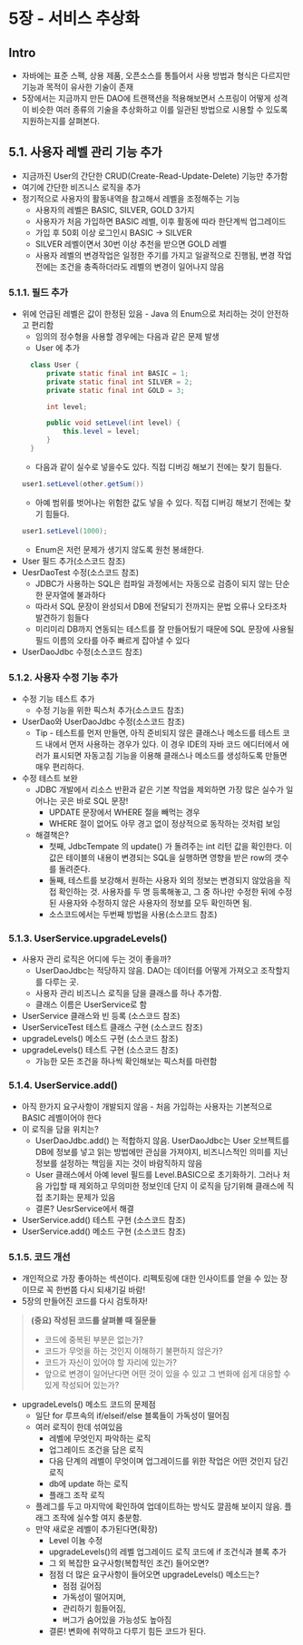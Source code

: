 # 5장 - 서비스 추상화

## Intro

* 자바에는 표준 스펙, 상용 제품, 오픈소스를 통틀어서 사용 방법과 형식은 다르지만 기능과 목적이 유사한 기술이 존재
* 5장에서는 지금까지 만든 DAO에 트랜잭션을 적용해보면서 스프링이 어떻게 성격이 비슷한 여러 종류의 기술을 추상화하고 이를 일관된 방법으로 시용할 수 있도록 지원하는지를 살펴본다.

## 5.1. 사용자 레벨 관리 기능 추가

* 지금까진 User의 간단한 CRUD(Create-Read-Update-Delete) 기능만 추가함
* 여기에 간단한 비즈니스 로직을 추가
* 정기적으로 사용자의 활동내역을 참고해서 레벨을 조정해주는 기능
  * 사용자의 레벨은 BASIC, SILVER, GOLD 3가지
  * 사용자가 처음 가입하면 BASIC 레벨, 이후 활동에 따라 한단계씩 업그레이드
  * 가입 후 50회 이상 로그인시 BASIC -> SILVER
  * SILVER 레벨이면서 30번 이상 추천을 받으면 GOLD 레벨
  * 사용자 레벨의 변경작업은 일정한 주기를 가지고 일괄적으로 진행됨, 변경 작업 전에는 조건을 충족하더라도 레벨의 변경이 일어나지 않음

### 5.1.1. 필드 추가

* 위에 언급된 레벨은 값이 한정된 있음 - Java 의 Enum으로 처리하는 것이 안전하고 편리함
  * 임의의 정수형을 사용할 경우에는 다음과 같은 문제 발생
  * User 에 추가
  ```java
    class User {
        private static final int BASIC = 1;
        private static final int SILVER = 2;
        private static final int GOLD = 3;

        int level;

        public void setLevel(int level) {
            this.level = level;
        }
    }
  ```
  * 다음과 같이 실수로 넣을수도 있다. 직접 디버깅 해보기 전에는 찾기 힘들다.
  ```java
  user1.setLevel(other.getSum())
  ```
  * 아예 범위를 벗어나는 위험한 값도 넣을 수 있다. 직접 디버깅 해보기 전에는 찾기 힘들다.
  ```java
  user1.setLevel(1000);
  ```
  * Enum은 저런 문제가 생기지 않도록 원천 봉쇄한다.
* User 필드 추가(소스코드 참조)
* UesrDaoTest 수정(소스코드 참조)
  * JDBC가 사용하는 SQL은 컴파일 과정에서는 자동으로 검증이 되지 않는 단순한 문자열에 불과하다
  * 따라서 SQL 문장이 완성되서 DB에 전달되기 전까지는 문법 오류나 오타조차 발견하기 힘들다
  * 미리미리 DB까지 연동되는 테스트를 잘 만들어뒀기 때문에 SQL 문장에 사용될 필드 이름의 오타를 아주 빠르게 잡아낼 수 있다
* UserDaoJdbc 수정(소스코드 참조)

### 5.1.2. 사용자 수정 기능 추가

* 수정 기능 테스트 추가
  * 수정 기능을 위한 픽스처 추가(소스코드 참조)
* UserDao와 UserDaoJdbc 수정(소스코드 참조)
  * Tip - 테스트를 먼저 만들면, 아직 준비되지 않은 클래스나 메소드를 테스트 코드 내에서 먼저 사용하는 경우가 있다. 이 경우 IDE의 자바 코드 에디터에서 에러가 표시되면 자동고침 기능을 이용해 클래스나 메소드를 생성하도록 만들면 매우 편리하다.
* 수정 테스트 보완
  * JDBC 개발에서 리소스 반환과 같은 기본 작업을 제외하면 가장 많은 실수가 일어나는 곳은 바로 SQL 문장!
    * UPDATE 문장에서 WHERE 절을 빼먹는 경우
    * WHERE 절이 없어도 아무 경고 없이 정상적으로 동작하는 것처럼 보임
  * 해결책은?
    * 첫째, JdbcTempate 의 update() 가 돌려주는 int 리턴 값을 확인한다. 이 값은 테이블의 내용이 변경되는 SQL을 실행하면 영향을 받은 row의 갯수를 돌려준다.
    * 둘째, 테스트를 보강해서 원하는 사용자 외의 정보는 변경되지 않았음을 직접 확인하는 것. 사용자를 두 명 등록해놓고, 그 중 하나만 수정한 뒤에 수정된 사용자와 수정하지 않은 사용자의 정보를 모두 확인하면 됨.
    * 소스코드에서는 두번째 방법을 사용(소스코드 참조)

### 5.1.3. UserService.upgradeLevels()

* 사용자 관리 로직은 어디에 두는 것이 좋을까?
  * UserDaoJdbc는 적당하지 않음. DAO는 데이터를 어떻게 가져오고 조작할지를 다루는 곳.
  * 사용자 관리 비즈니스 로직을 담을 클래스를 하나 추가함.
  * 클래스 이름은 UserService로 함
* UserService 클래스와 빈 등록 (소스코드 참조)
* UserServiceTest 테스트 클래스 구현 (소스코드 참조)
* upgradeLevels() 메소드 구현 (소스코드 참조)
* upgradeLevels() 테스트 구현 (소스코드 참조)
  * 가능한 모든 조건을 하나씩 확인해보는 픽스처를 마련함

### 5.1.4. UserService.add()

* 아직 한가지 요구사항이 개발되지 않음 - 처음 가입하는 사용자는 기본적으로 BASIC 레벨이어야 한다
* 이 로직을 담을 위치는?
  * UserDaoJdbc.add() 는 적합하지 않음. UserDaoJdbc는 User 오브젝트를 DB에 정보를 넣고 읽는 방법에만 관심을 가져야지, 비즈니스적인 의미를 지닌 정보를 설정하는 책임을 지는 것이 바람직하지 않음
  * User 클래스에서 아예 level 필드를 Level.BASIC으로 초기화하기. 그러나 처음 가입할 때 제외하고 무의미한 정보인데 단지 이 로직을 담기위해 클래스에 직접 초기화는 문제가 있음
  * 결론? UesrService에서 해결
* UserService.add() 테스트 구현 (소스코드 참조)
* UserService.add() 메소드 구현 (소스코드 참조)

### 5.1.5. 코드 개선

* 개인적으로 가장 좋아하는 섹션이다. 리펙토링에 대한 인사이트를 얻을 수 있는 장이므로 꼭 한번쯤 다시 되새기길 바람!
* 5장의 만들어진 코드를 다시 검토하자!

> **(중요) 작성된 코드를 살펴볼 때 질문들**
>
>  * 코드에 중복된 부분은 없는가?
>  * 코드가 무엇을 하는 것인지 이해하기 불편하지 않은가?
>  * 코드가 자신이 있어야 할 자리에 있는가?
>  * 앞으로 변경이 일어난다면 어떤 것이 있을 수 있고 그 변화에 쉽게 대응할 수 있게 작성되어 있는가?

* upgradeLevels() 메소드 코드의 문제점
  * 일단 for 루프속의 if/elseif/else 블록들이 가독성이 떨어짐
  * 여러 로직이 한데 섞여있음
    * 레벨에 무엇인지 파악하는 로직
    * 업그레이드 조건을 담은 로직
    * 다음 단계의 레벨이 무엇이며 업그레이드를 위한 작업은 어떤 것인지 담긴 로직
    * db에 update 하는 로직
    * 플래그 조작 로직
  * 플레그를 두고 마지막에 확인하여 업데이트하는 방식도 깔끔해 보이지 않음. 플래그 조작에 실수할 여지 충분함.
  * 만약 새로운 레벨이 추가된다면(확장)
    * Level 이늄 수정
    * upgradeLevels()의 레벨 업그레이드 로직 코드에 if 조건식과 블록 추가
    * 그 외 복잡한 요구사항(복합적인 조건) 들어오면?
    * 점점 더 많은 요구사항이 들어오면 upgradeLevels() 메소드는?
      * 점점 길어짐
      * 가독성이 떨어지며,
      * 관리하기 힘들어짐,
      * 버그가 숨어있을 가능성도 높아짐
    * 결론! 변화에 취약하고 다루기 힘든 코드가 된다.